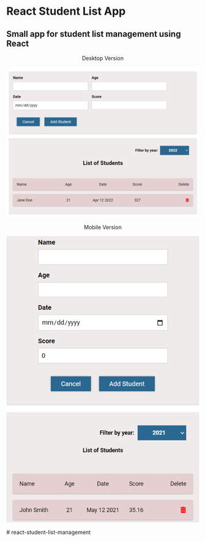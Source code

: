 # React Student List App

## Small app for student list management using React

<div align="center">
Desktop Version

![Desktop](images/desktop1.png)

Mobile Version

![Mobile](images/mobile1.png)

</div>
# react-student-list-management
